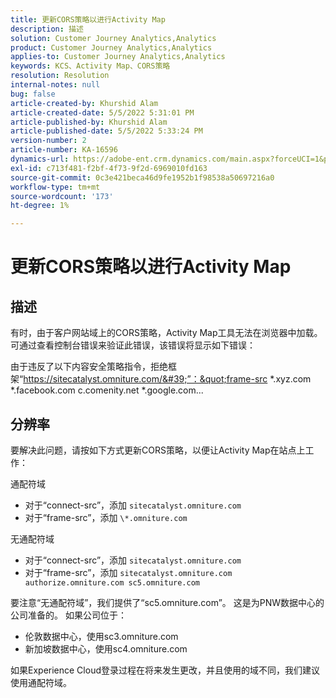 ```yaml
---
title: 更新CORS策略以进行Activity Map
description: 描述
solution: Customer Journey Analytics,Analytics
product: Customer Journey Analytics,Analytics
applies-to: Customer Journey Analytics,Analytics
keywords: KCS、Activity Map、CORS策略
resolution: Resolution
internal-notes: null
bug: false
article-created-by: Khurshid Alam
article-created-date: 5/5/2022 5:31:01 PM
article-published-by: Khurshid Alam
article-published-date: 5/5/2022 5:33:24 PM
version-number: 2
article-number: KA-16596
dynamics-url: https://adobe-ent.crm.dynamics.com/main.aspx?forceUCI=1&pagetype=entityrecord&etn=knowledgearticle&id=618c4f20-99cc-ec11-a7b5-6045bd00dbbc
exl-id: c713f481-f2bf-4f73-9f2d-6969010fd163
source-git-commit: 0c3e421beca46d9fe1952b1f98538a50697216a0
workflow-type: tm+mt
source-wordcount: '173'
ht-degree: 1%

---
```


# 更新CORS策略以进行Activity Map

## 描述


有时，由于客户网站域上的CORS策略，Activity Map工具无法在浏览器中加载。 可通过查看控制台错误来验证此错误，该错误将显示如下错误：

由于违反了以下内容安全策略指令，拒绝框架“https://sitecatalyst.omniture.com/&#39;”：&quot;frame-src \*.xyz.com \*.facebook.com c.comenity.net \*.google.com...


## 分辨率


要解决此问题，请按如下方式更新CORS策略，以便让Activity Map在站点上工作：

通配符域

- 对于“connect-src”，添加 `sitecatalyst.omniture.com`
- 对于“frame-src”，添加 `\*.omniture.com`


无通配符域

- 对于“connect-src”，添加 `sitecatalyst.omniture.com`
- 对于“frame-src”，添加 `sitecatalyst.omniture.com authorize.omniture.com sc5.omniture.com`


要注意“无通配符域”，我们提供了“sc5.omniture.com”。 这是为PNW数据中心的公司准备的。 如果公司位于：

- 伦敦数据中心，使用sc3.omniture.com
- 新加坡数据中心，使用sc4.omniture.com


如果Experience Cloud登录过程在将来发生更改，并且使用的域不同，我们建议使用通配符域。
